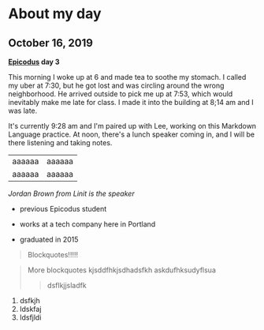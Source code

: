 # About my day
## October 16, 2019
**[Epicodus](https://epicenter.epicodus.com/welcome/) day 3**

This morning I woke up at 6 and made tea to soothe my stomach.
I called my uber at 7:30, but he got lost and was circling around the wrong neighborhood.
He arrived outside to pick me up at 7:53, which would inevitably make me late for class.
I made it into the building at 8;14 am and I was late. <p>
It's currently 9:28 am and I'm paired up with Lee, working on this Markdown Language practice.
At noon, there's a lunch speaker coming in, and I will be there listening and taking notes.

<table>
  <tr>
    <td>aaaaaa</td>
    <td>aaaaaa</td>
  </tr>
  <tr>
    <td>aaaaaa</td>
    <td>aaaaaa</td>
  </tr>
</table>

_Jordan Brown from Linit is the speaker_
+ previous Epicodus student
* works at a tech company here in Portland
- graduated in 2015

>Blockquotes!!!!!

>More blockquotes
kjsddfhkjsdhadsfkh
askdufhksudyflsua
>>dsflkjjsladfk

1. dsfkjh
1. ldskfaj
4. ldsfjldi
